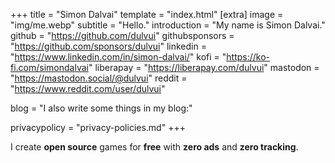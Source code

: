 +++
title = "Simon Dalvai"
template = "index.html"
[extra]
image = "img/me.webp"
subtitle = "Hello."
introduction = "My name is Simon Dalvai."
github = "https://github.com/dulvui"
githubsponsors = "https://github.com/sponsors/dulvui"
linkedin = "https://www.linkedin.com/in/simon-dalvai/"
kofi = "https://ko-fi.com/simondalvai"
liberapay = "https://liberapay.com/dulvui"
mastodon = "https://mastodon.social/@dulvui"
reddit = "https://www.reddit.com/user/dulvui"

blog = "I also write some things in my blog:"

privacypolicy = "privacy-policies.md"
+++

I create  **open source** games for **free** with **zero ads** and **zero tracking**.